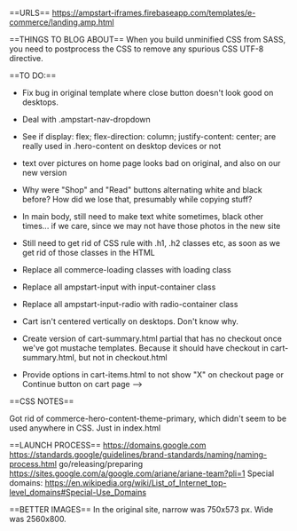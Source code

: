 ==URLS==
https://ampstart-iframes.firebaseapp.com/templates/e-commerce/landing.amp.html

==THINGS TO BLOG ABOUT==
When you build unminified CSS from SASS, you need to postprocess the CSS to remove any spurious CSS UTF-8 directive.


==TO DO:==
* Fix bug in original template where close button doesn't look good on desktops.

* Deal with .ampstart-nav-dropdown

* See if   display: flex;
  flex-direction: column;
  justify-content: center;
 are really used in .hero-content on desktop devices or not

* text over pictures on home page looks bad on original, and also on our new version

* Why were "Shop" and "Read" buttons alternating white and black before? How did we lose that, presumably while copying stuff?

* In main body, still need to make text white sometimes, black other times... if we care, since we may not have those photos in the new site

* Still need to get rid of CSS rule with .h1, .h2 classes etc, as soon as we get rid of those classes in the HTML

* Replace all commerce-loading classes with loading class
* Replace all ampstart-input with input-container class
* Replace all ampstart-input-radio with radio-container class

* Cart isn't centered vertically on desktops. Don't know why.

* Create version of cart-summary.html partial that has no checkout once we've got mustache templates. Because it should have checkout in cart-summary.html, but not in checkout.html

* Provide options in cart-items.html to not show "X" on checkout page or Continue button on cart page -->

==CSS NOTES==

Got rid of commerce-hero-content-theme-primary, which didn't seem to be used anywhere in CSS. Just in index.html

==LAUNCH PROCESS==
https://domains.google.com
https://standards.google/guidelines/brand-standards/naming/naming-process.html
go/releasing/preparing
https://sites.google.com/a/google.com/ariane/ariane-team?pli=1
Special domains: https://en.wikipedia.org/wiki/List_of_Internet_top-level_domains#Special-Use_Domains

==BETTER IMAGES==
In the original site, narrow was 750x573 px. Wide was 2560x800.